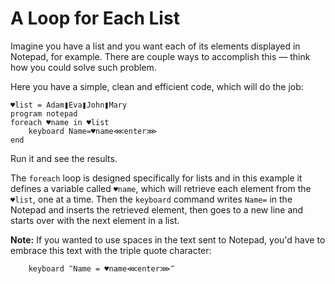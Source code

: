 # A Loop for Each List

Imagine you have a list and you want each of its elements displayed in Notepad, for example. There are couple ways to accomplish this — think how you could solve such problem.

Here you have a simple, clean and efficient code, which will do the job:

```G1ANT
♥list = Adam❚Eva❚John❚Mary
program notepad
foreach ♥name in ♥list
    keyboard Name=♥name⋘enter⋙
end
```

Run it and see the results.

The `foreach` loop is designed specifically for lists and in this example it defines a variable called `♥name`, which will retrieve each element from the `♥list`, one at a time. Then the `keyboard` command writes `Name=` in the Notepad and inserts the retrieved element, then goes to a new line and starts over with the next element in a list.

**Note:** If you wanted to use spaces in the text sent to Notepad, you'd have to embrace this text with the triple quote character:

```G1ANT
    keyboard ‴Name = ♥name⋘enter⋙‴
```
